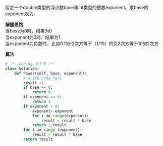 给定一个double类型的浮点数base和int类型的整数exponent。求base的exponent次方。  

**解题思路**  
当base为0时，结果为0  
当exponent为0时，结果为1  
当exponent为负数时，比如0.1的-2次方等于（1/10）的负2次方等于10的2次方

**算法** 
```python
# -*- coding:utf-8 -*-
class Solution:
    def Power(self, base, exponent):
        # write code here
        result =1
        if base == 0:
            return 0
        if exponent == 0:
            return 1
        if exponent < 0:
            exponent=-exponent
            for i in range(exponent):
                result = result * base
            return 1/result
        for i in range (exponent):
            result = result * base
        return result
```

